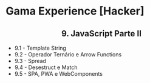 # Gama Experience [Hacker]

<h2 align="center">9. JavaScript Parte II</h2>

- 9.1 - Template String
- 9.2 - Operador Ternário e Arrow Functions
- 9.3 - Spread
- 9.4 - Desestruct e Match
- 9.5 - SPA, PWA e WebComponents